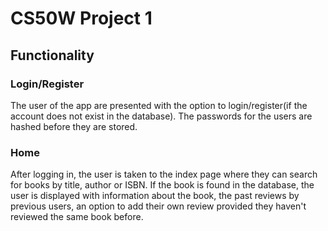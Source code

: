 # CS50W Project 1

## Functionality

### Login/Register
The user of the app  are presented with the option to login/register(if the account does not exist in the database). The passwords for the users are hashed before they are stored.

### Home
After logging in, the user is taken to the index page where they can search for books by title, author or ISBN. If the book is found in the database, the user is displayed with information about the book, the past reviews by previous users, an option to add their own review provided they haven't reviewed the same book before.

